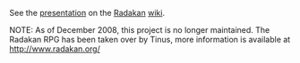 See the [presentation](http://radakan.org/wiki/presentation) on the [Radakan](http://radakan.org) [wiki](http://radakan.org/wiki).

NOTE: As of December 2008, this project is no longer maintained. The Radakan RPG has been taken over by Tinus, more information is available at http://www.radakan.org/